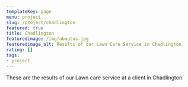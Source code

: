 ```yaml
---
templateKey: page
menu: project
slug: /project/chadlington
featured: true
title: Chadlington
featuredimage: /img/aboutus.jpg
featuredimage_alt: Results of our Lawn Care Service in Chadlington
rating: []
tags:
- project
---
```

These are the results of our Lawn care service at a client in Chadlington


